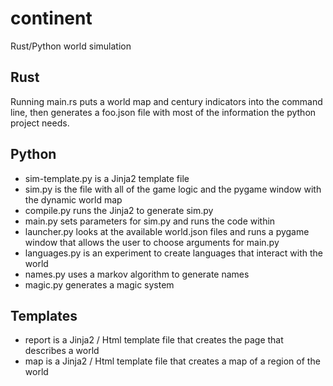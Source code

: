 # continent
Rust/Python world simulation
## Rust
Running main.rs puts a world map and century indicators into the command line, then generates a foo.json file with most of the information the python project needs.
## Python
- sim-template.py is a Jinja2 template file
- sim.py is the file with all of the game logic and the pygame window with the dynamic world map
- compile.py runs the Jinja2 to generate sim.py
- main.py sets parameters for sim.py and runs the code within
- launcher.py looks at the available world.json files and runs a pygame window that allows the user to choose arguments for main.py
- languages.py is an experiment to create languages that interact with the world
- names.py uses a markov algorithm to generate names
- magic.py generates a magic system
## Templates
- report is a Jinja2 / Html template file that creates the page that describes a world
- map is a Jinja2 / Html template file that creates a map of a region of the world
